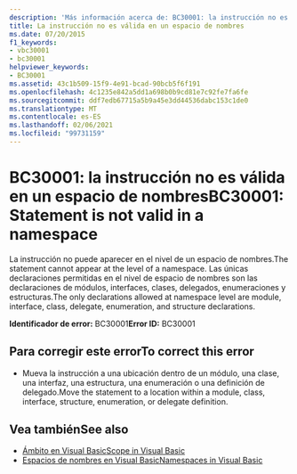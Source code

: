 ```yaml
---
description: 'Más información acerca de: BC30001: la instrucción no es válida en un espacio de nombres'
title: La instrucción no es válida en un espacio de nombres
ms.date: 07/20/2015
f1_keywords:
- vbc30001
- bc30001
helpviewer_keywords:
- BC30001
ms.assetid: 43c1b509-15f9-4e91-bcad-90bcb5f6f191
ms.openlocfilehash: 4c1235e842a5dd1a698b0b9cd81e7c92fe7fa6fe
ms.sourcegitcommit: ddf7edb67715a5b9a45e3dd44536dabc153c1de0
ms.translationtype: MT
ms.contentlocale: es-ES
ms.lasthandoff: 02/06/2021
ms.locfileid: "99731159"
---
```

# <a name="bc30001-statement-is-not-valid-in-a-namespace"></a><span data-ttu-id="707e8-103">BC30001: la instrucción no es válida en un espacio de nombres</span><span class="sxs-lookup"><span data-stu-id="707e8-103">BC30001: Statement is not valid in a namespace</span></span>

<span data-ttu-id="707e8-104">La instrucción no puede aparecer en el nivel de un espacio de nombres.</span><span class="sxs-lookup"><span data-stu-id="707e8-104">The statement cannot appear at the level of a namespace.</span></span> <span data-ttu-id="707e8-105">Las únicas declaraciones permitidas en el nivel de espacio de nombres son las declaraciones de módulos, interfaces, clases, delegados, enumeraciones y estructuras.</span><span class="sxs-lookup"><span data-stu-id="707e8-105">The only declarations allowed at namespace level are module, interface, class, delegate, enumeration, and structure declarations.</span></span>

 <span data-ttu-id="707e8-106">**Identificador de error:** BC30001</span><span class="sxs-lookup"><span data-stu-id="707e8-106">**Error ID:** BC30001</span></span>

## <a name="to-correct-this-error"></a><span data-ttu-id="707e8-107">Para corregir este error</span><span class="sxs-lookup"><span data-stu-id="707e8-107">To correct this error</span></span>

- <span data-ttu-id="707e8-108">Mueva la instrucción a una ubicación dentro de un módulo, una clase, una interfaz, una estructura, una enumeración o una definición de delegado.</span><span class="sxs-lookup"><span data-stu-id="707e8-108">Move the statement to a location within a module, class, interface, structure, enumeration, or delegate definition.</span></span>

## <a name="see-also"></a><span data-ttu-id="707e8-109">Vea también</span><span class="sxs-lookup"><span data-stu-id="707e8-109">See also</span></span>

- [<span data-ttu-id="707e8-110">Ámbito en Visual Basic</span><span class="sxs-lookup"><span data-stu-id="707e8-110">Scope in Visual Basic</span></span>](../../programming-guide/language-features/declared-elements/scope.md)
- [<span data-ttu-id="707e8-111">Espacios de nombres en Visual Basic</span><span class="sxs-lookup"><span data-stu-id="707e8-111">Namespaces in Visual Basic</span></span>](../../programming-guide/program-structure/namespaces.md)
